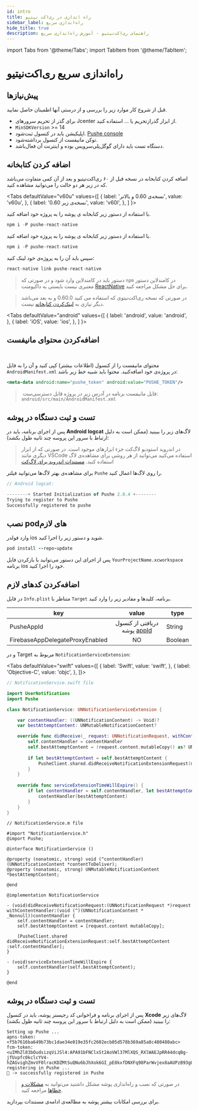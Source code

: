 ```yaml
---
id: intro
title: راه اندازی در ری‌اکت نیتیو
sidebar_label: راه‌اندازی سریع
hide_title: true
description: راهنمای ری‌اکت‌نیتیو - آموزش راه‌اندازی سریع
---
```


import Tabs from '@theme/Tabs';
import TabItem from '@theme/TabItem';

# راه‌اندازی سریع ری‌اکت‌نیتیو


## پیش‌نیازها

قبل از شروع کار موارد زیر را بررسی و از درستی آنها اطمینان حاصل نمایید.

- برای گذر از تحریم سرور‌های Jcenter از ابزار گذرازتحریم یا ... استفاده کنید.
- `MinSDKVersion` >= 14
- اپلیکیشن باید در کنسول ثبت‌شود. [Pushe console](https://console.pushe.co)
- توکن مانیفست از کنسول برداشته‌شود.
- دستگاه تست باید دارای گوگل‌پلی‌سرویس بوده و اینترنت آن فعال‌باشد.

## اضافه کردن کتابخانه

اضافه کردن کتابخانه در نسخه قبل از ۶۰ ری‌اکت‌نیتیو و بعد از آن کمی متفاوت می‌باشد که در زیر هر دو حالت را می‌توانید مشاهده کنید.

<Tabs
  defaultValue="v60u"
  values={[
    { label: 'نسخه‌ی 0.60 و بالاتر', value: 'v60u', },
    { label: 'نسخه‌ی زیر 0.60', value: 'v60l', },
  ]
}>

<TabItem value="v60u">

با استفاده از دستور زیر کتابخانه ی پوشه را به پروژه خود اضافه کنید.

```js
npm i -P pushe-react-native
```

</TabItem>

<TabItem value="v60l">

با استفاده از دستور زیر کتابخانه ی پوشه را به پروژه خود اضافه کنید.

```js
npm i -P pushe-react-native
```

سپس باید آن‌ را به پروژه‌ی خود لینک کنید:

```js
react-native link pushe-react-native
```

</TabItem>

</Tabs>

> دستور باید در کامندلاین وارد شود و در صورتی که `npm` در کامندلاین دستور معتبری نیست بایستی به داکیومنت [ReactNative](https://facebook.github.io/react-native/docs/getting-started) برای حل مشکل مراجعه کنید.

> در صورتی که نسخه ری‌اکت‌نیتو‌ی که استفاده می کنید 0.60.0 و به بعد می‌باشد دیگر نیازی به [لینک‌کردن کتابخانه](https://facebook.github.io/react-native/blog/2019/07/03/version-60#native-modules-are-now-autolinked) نیست.

<Tabs
  defaultValue="android"
  values={[
    { label: 'android', value: 'android', },
    { label: 'iOS', value: 'ios', },
  ]
}>

<TabItem value="android">

## اضافه‌کردن محتوای مانیفست

<br />

محتوای مانیفست را از کنسول (اطلاعات بیشتر) کپی‌ کنید و آ‌ن را به فایل `AndroidManifest.xml` در پروژه‌ی خود اضافه‌کنید. محتوا باید شبیه خط زیر باشد:

```xml
<meta-data android:name="pushe_token" android:value="PUSHE_TOKEN"/>
```

>‌ فایل مانیفست برنامه در آدرس زیر در پروژه قابل دسترسی‌ست: `android/src/main/AndroidManifest.xml`



## تست و ثبت دستگاه در پوشه

پس از اجرای برنامه، باید در **Android logcat** لاگ‌های زیر را ببینید (ممکن است به دلیل ارتباط با سرور این پروسه چند ثانیه طول بکشد):

> در اندروید استودیو لاگ‌کت جزء ابزارهای موجود است. در صورتی که از ابزار دیگری مانند VSCode استفاده‌ می‌کنید می‌توانید از هر روشی برای مشاهده‌ی لاگ استفاده کنید. [مستندات اندروید برای لاگ‌کت](https://developer.android.com/studio/command-line/logcat)

برای مشاهده‌ی بهتر لاگ‌ها می‌توانید فیلتر `Pushe` را روی لاگ‌ها اعمال کنید.

```js
// Android logcat:

--------+ Started Initialization of Pushe 2.0.4 +--------
Trying to register to Pushe
Successfully registered to pushe
```

</TabItem>

<TabItem value="ios">

## نصب podهای لازم

وارد فولدر ios شوید و دستور زیر را اجرا کنید.

```ruby
pod install --repo-update
```

پس از اجرای این دستور می‌توانید با بازکردن فایل `YourProjectName.xcworkspace` برنامه ios خود را اجرا کنید.

## اضافه‌کردن کد‌های لازم

در فایل `Info.plist` متناظر با `Target` برنامه، کلید‌ها و مقادیر زیر را وارد کنید.

<div dir='ltr'>

| key | value | type |
|--|:--:|--|
|PusheAppId|دریافتی از کنسول پوشه [appId](/docs/ios/extra/pushe/how-to-get-pushe-app-id)|String|
|FirebaseAppDelegateProxyEnabled|NO|Boolean|

</div>

و در Target مربوط به `NotificationServiceExtension`:

<Tabs
  defaultValue="swift"
  values={[
    { label: 'Swift', value: 'swift', },
    { label: 'Objective-C', value: 'objc', },
  ]}>

<TabItem value="swift">

```swift
// NotificationService.swift file

import UserNotifications
import Pushe

class NotificationService: UNNotificationServiceExtension {

    var contentHandler: ((UNNotificationContent) -> Void)?
    var bestAttemptContent: UNMutableNotificationContent?

    override func didReceive(_ request: UNNotificationRequest, withContentHandler contentHandler: @escaping (UNNotificationContent) -> Void) {
        self.contentHandler = contentHandler
        self.bestAttemptContent = (request.content.mutableCopy() as? UNMutableNotificationContent)
        
        if let bestAttemptContent = self.bestAttemptContent {
            PusheClient.shared.didReceiveNotificationExtensionRequest(mutableContent: bestAttemptContent, contentHandler: contentHandler)
        }
    }
    
    override func serviceExtensionTimeWillExpire() {
        if let contentHandler = self.contentHandler, let bestAttemptContent =  self.bestAttemptContent {
            contentHandler(bestAttemptContent)
        }
    }
}
```

</TabItem>

<TabItem value="objc">

```objc
// NotificationService.m file

#import "NotificationService.h"
@import Pushe;

@interface NotificationService ()

@property (nonatomic, strong) void (^contentHandler)(UNNotificationContent *contentToDeliver);
@property (nonatomic, strong) UNMutableNotificationContent *bestAttemptContent;

@end

@implementation NotificationService

- (void)didReceiveNotificationRequest:(UNNotificationRequest *)request withContentHandler:(void (^)(UNNotificationContent * _Nonnull))contentHandler { 
    self.contentHandler = contentHandler;
    self.bestAttemptContent = [request.content mutableCopy];
    
    [PusheClient.shared didReceiveNotificationExtensionRequest:self.bestAttemptContent :self.contentHandler];
}

- (void)serviceExtensionTimeWillExpire {
    self.contentHandler(self.bestAttemptContent);
}

@end
```

</TabItem>

</Tabs>

## تست و ثبت دستگاه در پوشه

پس از اجرای برنامه و فراخوانی کد رجیستر پوشه، باید در کنسول **Xcode** لاگ‌های زیر را ببینید (ممکن است به دلیل ارتباط با سرور این پروسه چند ثانیه طول بکشد):

```
Setting up Pushe ...
apns-token:<f5b7616ba649b73bc1dae34e019e35fc2602ecb05d578b369a85a8c480480abc>
fcm-token:<uIMhZl83bOudsizqViJSl4:APA91bFNClxSt2AoVWl37MlXQS_RXlWAEJpRR44dcqBg-jfUvpfc0kclcYV4-hZAGvighZmvVF0lracKDZMtSuQNu6bJhXok6GI_pE8kxfDNXFq98ParWvjex8aAUPzB93gUQn0SKLBU>
registering in Pushe ...
📗 -> successfully registered in Pushe
```

</TabItem>

</Tabs>

> در صورتی که نصب و راه‌اندازی پوشه مشکل داشتید می‌توانید به [مشکلات و خطاها](/docs/react-native/rn-errors) مراجعه کنید.

برای بررسی امکانات بیشتر پوشه به مطالعه‌ی ادامه‌ی مستندات بپردازید.